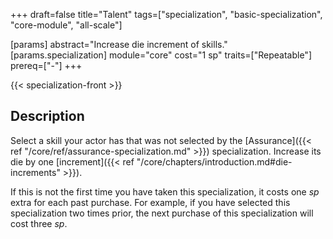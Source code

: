 +++
draft=false
title="Talent"
tags=["specialization", "basic-specialization", "core-module", "all-scale"]

[params]
  abstract="Increase die increment of skills."
  [params.specialization]
    module="core"
    cost="1 sp"
    traits=["Repeatable"]
    prereq=["-"]
+++

{{< specialization-front >}}

## Description

Select a skill your actor has that was not selected by the 
[Assurance]({{< ref "/core/ref/assurance-specialization.md" >}}) 
specialization. Increase its die by one 
[increment]({{< ref "/core/chapters/introduction.md#die-increments" >}}).

If this is not the first time you have taken this specialization, it costs one
*sp* extra for each past purchase. For example, if you have selected this
specialization two times prior, the next purchase of this specialization will cost three *sp*.

